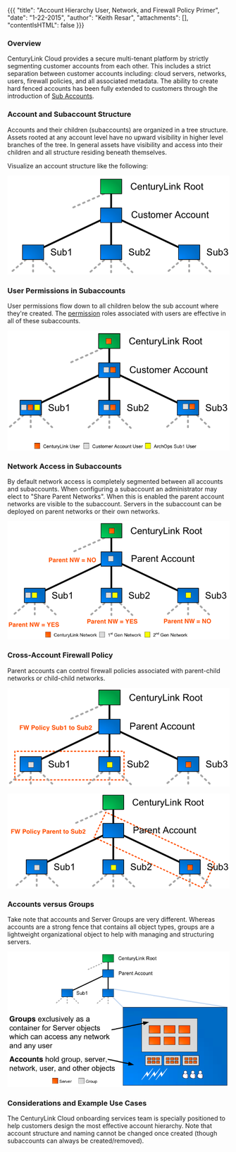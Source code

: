 {{{
  "title": "Account Hierarchy User, Network, and Firewall Policy Primer",
  "date": "1-22-2015",
  "author": "Keith Resar",
  "attachments": [],
  "contentIsHTML": false
}}}

### Overview

CenturyLink Cloud provides a secure multi-tenant platform by strictly segmenting customer accounts from each other.  This includes a strict separation between customer accounts including: cloud servers, networks, users, firewall policies, and all associated metadata.  The ability to create hard fenced accounts has been fully extended to customers through the introduction of [Sub Accounts](creating-a-sub-account.md).

### Account and Subaccount Structure

Accounts and their children (subaccounts) are organized in a tree structure.  Assets rooted at any account level have no upward visibility in higher level branches of the tree.  In general assets have visibility and access into their children and all structure residing beneath themselves.

Visualize an account structure like the following:

![Account/Sub Account Hierarchy Diagram](../images/account-hierarchy-1.png)

### User Permissions in Subaccounts

User permissions flow down to all children below the sub account where they're created.  The [permission](practical-guide-for-using-roles.md) roles associated with users are effective in all of these subaccounts.

![User permissions ins sub accounts](../images/account-hierarchy-2.png)

### Network Access in Subaccounts

By default network access is completely segmented between all accounts and subaccounts.  When configuring a subaccount an administrator may elect to "Share Parent Networks".  When this is enabled the parent account networks are visible to the subaccount.  Servers in the subaccount can be deployed on parent networks or their own networks.

![Network Access in Subaccounts](../images/account-hierarchy-3.png)

### Cross-Account Firewall Policy

Parent accounts can control firewall policies associated with parent-child networks or child-child networks.

![Sub-Account to Sub-Account Firewall Policy](../images/account-hierarchy-4.png)

![Parent Account to Sub Account Firewall Policy](../images/account-hierarchy-5.png)

### Accounts versus Groups

Take note that accounts and Server Groups are very different.  Whereas accounts are a strong fence that contains all object types, groups are a lightweight organizational object to help with managing and structuring servers.

![Accounts versus Groups](../images/account-hierarchy-6.png)

### Considerations and Example Use Cases

The CenturyLink Cloud onboarding services team is specially positioned to help customers design the most effective account hierarchy.  Note that account structure and naming cannot be changed once created (though subaccounts can always be created/removed).  

